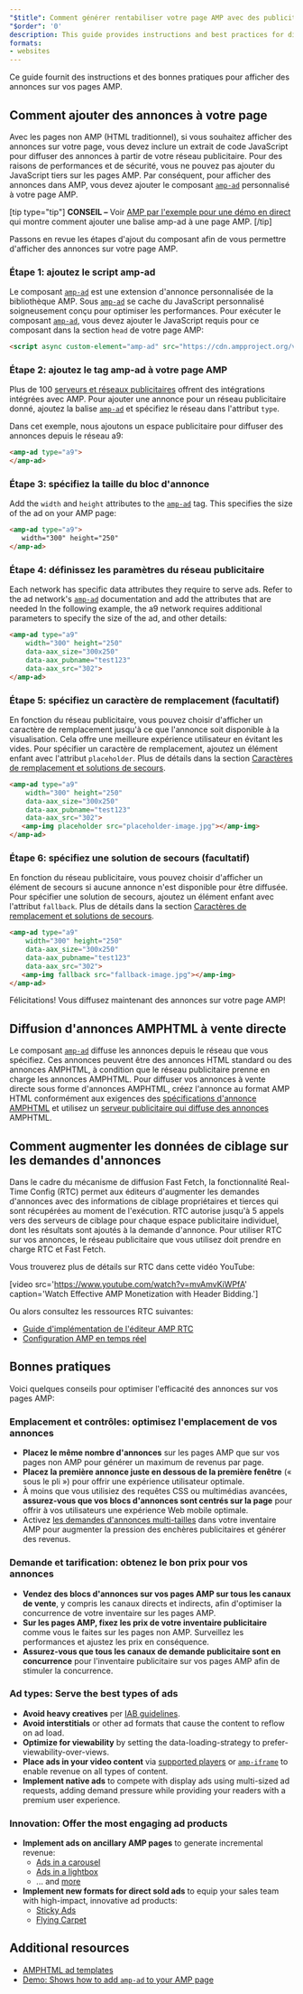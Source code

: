 ```yaml
---
"$title": Comment générer rentabiliser votre page AMP avec des publicités
"$order": '0'
description: This guide provides instructions and best practices for displaying ads on your AMP pages. So, to display ads in AMP, you need to add the custom amp-ad component...
formats:
- websites
---
```


Ce guide fournit des instructions et des bonnes pratiques pour afficher des annonces sur vos pages AMP.

## Comment ajouter des annonces à votre page

Avec les pages non AMP (HTML traditionnel), si vous souhaitez afficher des annonces sur votre page, vous devez inclure un extrait de code JavaScript pour diffuser des annonces à partir de votre réseau publicitaire. Pour des raisons de performances et de sécurité, vous ne pouvez pas ajouter du JavaScript tiers sur les pages AMP. Par conséquent, pour afficher des annonces dans AMP, vous devez ajouter le composant [`amp-ad`](../../../../documentation/components/reference/amp-ad.md) personnalisé à votre page AMP.

[tip type="tip"] **CONSEIL –** Voir [AMP par l'exemple pour une démo en direct](../../../../documentation/components/reference/amp-ad.md) qui montre comment ajouter une balise amp-ad à une page AMP. [/tip]

Passons en revue les étapes d'ajout du composant afin de vous permettre d'afficher des annonces sur votre page AMP.

### Étape 1: ajoutez le script amp-ad

Le composant [`amp-ad`](../../../../documentation/components/reference/amp-ad.md) est une extension d'annonce personnalisée de la bibliothèque AMP. Sous [`amp-ad`](../../../../documentation/components/reference/amp-ad.md) se cache du JavaScript personnalisé soigneusement conçu pour optimiser les performances. Pour exécuter le composant [`amp-ad`](../../../../documentation/components/reference/amp-ad.md), vous devez ajouter le JavaScript requis pour ce composant dans la section `head` de votre page AMP:

```html
<script async custom-element="amp-ad" src="https://cdn.ampproject.org/v0/amp-ad-0.1.js"></script>
```

### Étape 2: ajoutez le tag amp-ad à votre page AMP

Plus de 100 [serveurs et réseaux publicitaires](ads_vendors.md) offrent des intégrations intégrées avec AMP. Pour ajouter une annonce pour un réseau publicitaire donné, ajoutez la balise [`amp-ad`](../../../../documentation/components/reference/amp-ad.md) et spécifiez le réseau dans l'attribut `type`.

Dans cet exemple, nous ajoutons un espace publicitaire pour diffuser des annonces depuis le réseau a9:

```html
<amp-ad type="a9">
</amp-ad>
```

### Étape 3: spécifiez la taille du bloc d'annonce

Add the `width` and `height` attributes to the [`amp-ad`](../../../../documentation/components/reference/amp-ad.md)  tag.  This specifies the size of the ad on your AMP page:

```html
<amp-ad type="a9">
   width="300" height="250"
</amp-ad>
```

### Étape 4: définissez les paramètres du réseau publicitaire

Each network has specific data attributes they require to serve ads.  Refer to the ad network's [`amp-ad`](../../../../documentation/components/reference/amp-ad.md) documentation and add the attributes that are needed In the following example,  the a9 network requires additional parameters to specify the size of the ad, and other details:

```html
<amp-ad type="a9"
    width="300" height="250"
    data-aax_size="300x250"
    data-aax_pubname="test123"
    data-aax_src="302">
</amp-ad>
```

### Étape 5: spécifiez un caractère de remplacement (facultatif)

En fonction du réseau publicitaire, vous pouvez choisir d'afficher un caractère de remplacement jusqu'à ce que l'annonce soit disponible à la visualisation. Cela offre une meilleure expérience utilisateur en évitant les vides. Pour spécifier un caractère de remplacement, ajoutez un élément enfant avec l'attribut `placeholder`. Plus de détails dans la section [Caractères de remplacement et solutions de secours](../../../../documentation/guides-and-tutorials/develop/style_and_layout/placeholders.md).

```html
<amp-ad type="a9"
    width="300" height="250"
    data-aax_size="300x250"
    data-aax_pubname="test123"
    data-aax_src="302">
   <amp-img placeholder src="placeholder-image.jpg"></amp-img>
</amp-ad>
```

### Étape 6: spécifiez une solution de secours (facultatif)

En fonction du réseau publicitaire, vous pouvez choisir d'afficher un élément de secours si aucune annonce n'est disponible pour être diffusée. Pour spécifier une solution de secours, ajoutez un élément enfant avec l'attribut `fallback`. Plus de détails dans la section [Caractères de remplacement et solutions de secours](../../../../documentation/guides-and-tutorials/develop/style_and_layout/placeholders.md).

```html
<amp-ad type="a9"
    width="300" height="250"
    data-aax_size="300x250"
    data-aax_pubname="test123"
    data-aax_src="302">
   <amp-img fallback src="fallback-image.jpg"></amp-img>
</amp-ad>
```

Félicitations! Vous diffusez maintenant des annonces sur votre page AMP!

## Diffusion d'annonces AMPHTML à vente directe

Le composant [`amp-ad`](../../../../documentation/components/reference/amp-ad.md) diffuse les annonces depuis le réseau que vous spécifiez. Ces annonces peuvent être des annonces HTML standard ou des annonces AMPHTML, à condition que le réseau publicitaire prenne en charge les annonces AMPHTML. Pour diffuser vos annonces à vente directe sous forme d'annonces AMPHTML, créez l'annonce au format AMP HTML conformément aux exigences des [spécifications d'annonce AMPHTML](../../../../documentation/guides-and-tutorials/learn/a4a_spec.md) et utilisez un [serveur publicitaire qui diffuse des annonces](https://github.com/ampproject/amphtml/blob/master/ads/google/a4a/docs/a4a-readme.md#publishers) AMPHTML.

## Comment augmenter les données de ciblage sur les demandes d'annonces

Dans le cadre du mécanisme de diffusion Fast Fetch, la fonctionnalité Real-Time Config (RTC) permet aux éditeurs d'augmenter les demandes d'annonces avec des informations de ciblage propriétaires et tierces qui sont récupérées au moment de l'exécution. RTC autorise jusqu'à 5 appels vers des serveurs de ciblage pour chaque espace publicitaire individuel, dont les résultats sont ajoutés à la demande d'annonce. Pour utiliser RTC sur vos annonces, le réseau publicitaire que vous utilisez doit prendre en charge RTC et Fast Fetch.

Vous trouverez plus de détails sur RTC dans cette vidéo YouTube:

[video src='https://www.youtube.com/watch?v=mvAmvKiWPfA' caption='Watch Effective AMP Monetization with Header Bidding.']

Ou alors consultez les ressources RTC suivantes:

- [Guide d'implémentation de l'éditeur AMP RTC](https://github.com/ampproject/amphtml/blob/master/extensions/amp-a4a/rtc-publisher-implementation-guide.md)
- [Configuration AMP en temps réel](https://github.com/ampproject/amphtml/blob/master/extensions/amp-a4a/rtc-documentation.md)

## Bonnes pratiques

Voici quelques conseils pour optimiser l'efficacité des annonces sur vos pages AMP:

### Emplacement et contrôles: optimisez l'emplacement de vos annonces

- **Placez le même nombre d'annonces** sur les pages AMP que sur vos pages non AMP pour générer un maximum de revenus par page.
- **Placez la première annonce juste en dessous de la première fenêtre** (« sous le pli ») pour offrir une expérience utilisateur optimale.
- À moins que vous utilisiez des requêtes CSS ou multimédias avancées, **assurez-vous que vos blocs d'annonces sont centrés sur la page** pour offrir à vos utilisateurs une expérience Web mobile optimale.
- Activez [les demandes d'annonces multi-tailles](https://github.com/ampproject/amphtml/blob/master/ads/README.md#support-for-multi-size-ad-requests) dans votre inventaire AMP pour augmenter la pression des enchères publicitaires et générer des revenus.

### Demande et tarification: obtenez le bon prix pour vos annonces

- **Vendez des blocs d'annonces sur vos pages AMP sur tous les canaux de vente**, y compris les canaux directs et indirects, afin d'optimiser la concurrence de votre inventaire sur les pages AMP.
- **Sur les pages AMP, fixez les prix de votre inventaire publicitaire** comme vous le faites sur les pages non AMP. Surveillez les performances et ajustez les prix en conséquence.
- **Assurez-vous que tous les canaux de demande publicitaire sont en concurrence** pour l'inventaire publicitaire sur vos pages AMP afin de stimuler la concurrence.

### Ad types: Serve the best types of ads

- **Avoid heavy creatives** per [IAB guidelines](http://www.iab.com/wp-content/uploads/2015/11/IAB_Display_Mobile_Creative_Guidelines_HTML5_2015.pdf).
- **Avoid interstitials** or other ad formats that cause the content to reflow on ad load.
- **Optimize for viewability** by setting the data-loading-strategy to prefer-viewability-over-views.
- **Place ads in your video content** via [supported players](../../../../documentation/components/index.html#media) or [`amp-iframe`](../../../../documentation/components/reference/amp-iframe.md) to enable revenue on all types of content.
- **Implement native ads** to compete with display ads using multi-sized ad requests, adding demand pressure while providing your readers with a premium user experience.

### Innovation: Offer the most engaging ad products

- **Implement ads on ancillary AMP pages** to generate incremental revenue:
    - [Ads in a carousel](../../../../documentation/examples/documentation/Carousel_Ad.html)
    - [Ads in a lightbox](../../../../documentation/examples/documentation/Lightbox_Ad.html)
    - ... and [more](../../../../documentation/examples/index.html)
- **Implement new formats for direct sold ads** to equip your sales team with high-impact, innovative ad products:
    - [Sticky Ads](../../../../documentation/examples/documentation/amp-sticky-ad.html)
    - [Flying Carpet](../../../../documentation/examples/documentation/amp-fx-flying-carpet.html)

## Additional resources

- [AMPHTML ad templates](../../../../documentation/examples/index.html)
- [Demo: Shows how to add `amp-ad` to your AMP page](../../../../documentation/components/reference/amp-ad.md)
